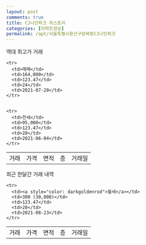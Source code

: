 ```yaml
---
layout: post
comments: true
title: CJ나인파크 히스토리
categories: [아파트정보]
permalink: /apt/서울특별시용산구문배동CJ나인파크
---
```


역대 최고가 거래
<table class="sortable">
    <tr>
      <td>거래</td>
      <td>가격</td>
      <td>면적</td>
      <td>층</td>
      <td>거래일</td>
    </tr>
    
    <tr>
      <td>매매</td>
      <td>164,000</td>
      <td>123.47</td>
      <td>24</td>
      <td>2021-07-28</td>
    </tr>
        
    
    <tr>
      <td>전세</td>
      <td>95,000</td>
      <td>123.47</td>
      <td>28</td>
      <td>2021-06-04</td>
    </tr>
        
    
</table>

최근 한달간 거래 내역

<font size='small'>
<table class="sortable">
    <tr>
      <td>거래</td>
      <td>가격</td>
      <td>면적</td>
      <td>층</td>
      <td>거래일</td>
    </tr>

    <tr>
      <td><a style="color: darkgoldenrod">월세</a></td>
      <td>300 (30,000)</td>
      <td>123.47</td>
      <td>28</td>
      <td>2021-08-23</td>
    </tr>
      
</table>
</font>

